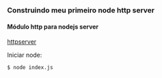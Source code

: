 ### Construindo meu primeiro node http server

#### Módulo http para nodejs server
[httpserver](httpserver.js)

Iniciar node:
```shell
$ node index.js
```